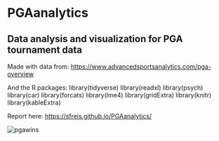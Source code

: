 # PGAanalytics
## Data analysis and visualization for PGA tournament data

Made with data from: https://www.advancedsportsanalytics.com/pga-overview

And the R packages: 
library(tidyverse)
library(readxl)
library(psych)
library(car)
library(forcats)
library(lme4)
library(gridExtra)
library(knitr)
library(kableExtra)

Report here: https://sfreis.github.io/PGAanalytics/

![pgawins](https://user-images.githubusercontent.com/54371512/226495926-4461b037-b0bc-42d6-a284-4dd3b14cc257.png)
